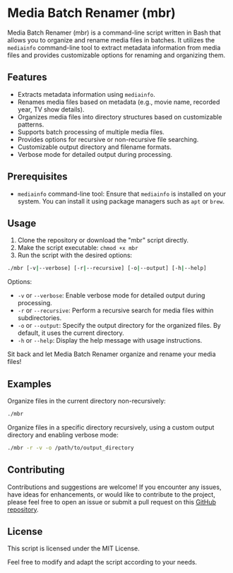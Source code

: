 # Media Batch Renamer (mbr)

Media Batch Renamer (mbr) is a command-line script written in Bash that allows you to organize and rename media files in batches. It utilizes the `mediainfo` command-line tool to extract metadata information from media files and provides customizable options for renaming and organizing them.

## Features

- Extracts metadata information using `mediainfo`.
- Renames media files based on metadata (e.g., movie name, recorded year, TV show details).
- Organizes media files into directory structures based on customizable patterns.
- Supports batch processing of multiple media files.
- Provides options for recursive or non-recursive file searching.
- Customizable output directory and filename formats.
- Verbose mode for detailed output during processing.

## Prerequisites

- `mediainfo` command-line tool: Ensure that `mediainfo` is installed on your system. You can install it using package managers such as `apt` or `brew`.

## Usage

1. Clone the repository or download the "mbr" script directly.
2. Make the script executable: `chmod +x mbr`
3. Run the script with the desired options:

```bash
./mbr [-v|--verbose] [-r|--recursive] [-o|--output] [-h|--help]
```

Options:

- `-v` or `--verbose`: Enable verbose mode for detailed output during processing.
- `-r` or `--recursive`: Perform a recursive search for media files within subdirectories.
- `-o` or `--output`: Specify the output directory for the organized files. By default, it uses the current directory.
- `-h` or `--help`: Display the help message with usage instructions.

Sit back and let Media Batch Renamer organize and rename your media files!

## Examples

Organize files in the current directory non-recursively:

```bash
./mbr
```

Organize files in a specific directory recursively, using a custom output directory and enabling verbose mode:

```bash
./mbr -r -v -o /path/to/output_directory
```

## Contributing

Contributions and suggestions are welcome! If you encounter any issues, have ideas for enhancements, or would like to contribute to the project, please feel free to open an issue or submit a pull request on this [GitHub repository](https://github.com/emilhornlund/media-batch-renamer).

## License

This script is licensed under the MIT License.

Feel free to modify and adapt the script according to your needs.
